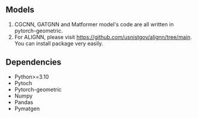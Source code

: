 Models
------------
1. CGCNN, GATGNN and Matformer model's code are all written in pytorch-geometric.
2. For ALIGNN, please visit https://github.com/usnistgov/alignn/tree/main. You can install package very easily.

Dependencies
------------
-  Python>=3.10
-  Pytoch
-  Pytorch-geometric
-  Numpy
-  Pandas
-  Pymatgen

